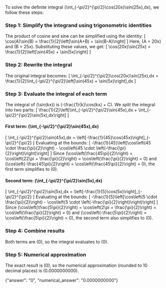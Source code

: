 

To solve the definite integral \(\int_{-\pi/2}^{\pi/2}\cos(20x)\sin(25x)\,dx\), we follow these steps:

### Step 1: Simplify the integrand using trigonometric identities
The product of cosine and sine can be simplified using the identity:
\[
\cos(A)\sin(B) = \frac{1}{2}\left[\sin(A+B) + \sin(B-A)\right]
\]
Here, \(A = 20x\) and \(B = 25x\). Substituting these values, we get:
\[
\cos(20x)\sin(25x) = \frac{1}{2}\left[\sin(45x) + \sin(5x)\right]
\]

### Step 2: Rewrite the integral
The original integral becomes:
\[
\int_{-\pi/2}^{\pi/2}\cos(20x)\sin(25x)\,dx = \frac{1}{2}\int_{-\pi/2}^{\pi/2}\left[\sin(45x) + \sin(5x)\right]\,dx
\]

### Step 3: Evaluate the integral of each term
The integral of \(\sin(kx)\) is \(-\frac{1}{k}\cos(kx) + C\). We split the integral into two parts:
\[
\frac{1}{2}\left[\int_{-\pi/2}^{\pi/2}\sin(45x)\,dx + \int_{-\pi/2}^{\pi/2}\sin(5x)\,dx\right]
\]

#### First term: \(\int_{-\pi/2}^{\pi/2}\sin(45x)\,dx\)
\[
\int_{-\pi/2}^{\pi/2}\sin(45x)\,dx = \left[-\frac{1}{45}\cos(45x)\right]_{-\pi/2}^{\pi/2}
\]
Evaluating at the bounds:
\[
-\frac{1}{45}\left[\cos\left(45 \cdot \frac{\pi}{2}\right) - \cos\left(45 \cdot \left(-\frac{\pi}{2}\right)\right)\right]
\]
Since \(\cos\left(\frac{45\pi}{2}\right) = \cos\left(22\pi + \frac{\pi}{2}\right) = \cos\left(\frac{\pi}{2}\right) = 0\) and \(\cos\left(-\frac{45\pi}{2}\right) = \cos\left(\frac{45\pi}{2}\right) = 0\), the first term simplifies to \(0\).

#### Second term: \(\int_{-\pi/2}^{\pi/2}\sin(5x)\,dx\)
\[
\int_{-\pi/2}^{\pi/2}\sin(5x)\,dx = \left[-\frac{1}{5}\cos(5x)\right]_{-\pi/2}^{\pi/2}
\]
Evaluating at the bounds:
\[
-\frac{1}{5}\left[\cos\left(5 \cdot \frac{\pi}{2}\right) - \cos\left(5 \cdot \left(-\frac{\pi}{2}\right)\right)\right]
\]
Since \(\cos\left(\frac{5\pi}{2}\right) = \cos\left(2\pi + \frac{\pi}{2}\right) = \cos\left(\frac{\pi}{2}\right) = 0\) and \(\cos\left(-\frac{5\pi}{2}\right) = \cos\left(\frac{5\pi}{2}\right) = 0\), the second term also simplifies to \(0\).

### Step 4: Combine results
Both terms are \(0\), so the integral evaluates to \(0\).

### Step 5: Numerical approximation
The exact result is \(0\), so the numerical approximation (rounded to 10 decimal places) is \(0.0000000000\).

{"answer": "0", "numerical_answer": "0.0000000000"}
